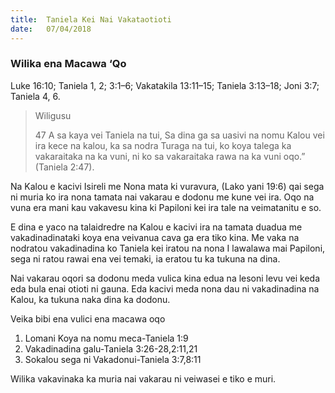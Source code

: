 ```yaml
---
title:  Taniela Kei Nai Vakataotioti
date:   07/04/2018
---
```


### Wilika ena Macawa ‘Qo
Luke 16:10; Taniela 1, 2; 3:1–6; Vakatakila 13:11–15; Taniela 3:13–18; Joni 3:7; Taniela 4, 6.

> <p>Wiligusu</p>
> 47 A sa kaya vei Taniela na tui, Sa dina ga sa uasivi na nomu Kalou vei ira kece na kalou, ka sa nodra Turaga na tui, ko koya talega ka vakaraitaka na ka vuni, ni ko sa vakaraitaka rawa na ka vuni oqo.” (Taniela 2:47).

Na Kalou e kacivi Isireli me Nona mata ki vuravura, (Lako yani 19:6) qai sega ni muria ko ira nona tamata nai vakarau e dodonu me kune vei ira. Oqo na vuna era mani kau vakavesu kina ki Papiloni kei ira tale na veimatanitu e so.

E dina e yaco na talaidredre na Kalou e kacivi ira na tamata duadua me vakadinadinataki koya ena veivanua cava ga era tiko kina. Me vaka na nodratou vakadinadina ko Taniela kei iratou na nona I lawalawa mai Papiloni, sega ni ratou rawai ena vei temaki, ia eratou tu ka tukuna na dina.

Nai vakarau oqori sa dodonu meda vulica kina edua na lesoni levu vei keda eda bula enai otioti ni gauna. Eda kacivi meda nona dau ni vakadinadina na Kalou, ka tukuna naka dina ka dodonu.

Veika bibi ena vulici ena macawa oqo

1.	Lomani Koya na nomu meca-Taniela 1:9
2.	Vakadinadina galu-Taniela 3:26-28,2:11,21
3.	Sokalou sega ni Vakadonui-Taniela 3:7,8:11

Wilika vakavinaka ka muria nai vakarau ni veiwasei e tiko e muri.